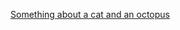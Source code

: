 [Something about a cat and an octopus](https://www.google.ca/url?sa=i&rct=j&q=&esrc=s&source=images&cd=&cad=rja&uact=8&ved=2ahUKEwjys9XhvqbdAhUBON8KHZloCo0QjRx6BAgBEAU&url=https%3A%2F%2Ftwitter.com%2Fgithubeducation%2Fstatus%2F770728022228033536&psig=AOvVaw3d86Xw6dlOuoWvkm83jU6I&ust=1536327123972832)
